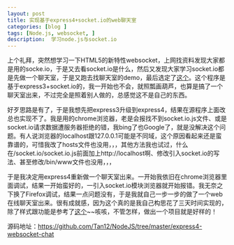 ```yaml
---
layout: post
title: 实现基于express4+socket.io的web聊天室
categories: [blog ]
tags: [Node.js, websocket, ]
description:  学习node.js与socket.io
---
```


上个礼拜，突然想学习一下HTML5的新特性websocket，上网找资料发现大家都是用的socke.io，于是又去看socket.io是什么，然后又发现大家学习socket.io都是先做一个聊天室，于是又跑去找聊天室的demo，最后选定了[这个](http://blog.fens.me/nodejs-socketio-chat/)。这个程序是基于express3+socket.io的，我一开始也不会，就照瓢画葫芦，也算是搞了一个聊天室出来，不过完全是照着别人做的，总感觉这不是自己的东西。

好歹思路是有了，于是我想先把express3升级到express4，结果在源程序上面改总也实现不了。我是用的chrome浏览器，老是会报找不到socket.io.js文件、或是socket.io请求数据遭服务器拒绝的错，我bing了也Google了，就是没解决这个问题。有人说浏览器的localhost跟127.0.0.1可能是不同域，这个原因看起来还是蛮靠谱的，可惜我改了hosts文件也没用，，，其他方法我也试过，什么在/socket.io/socket.io.js前面加上http://localhost啊、修改引入socket.io的写法、甚至修改/bin/www文件也没用，，，

于是我决定用express4重新做一个聊天室出来。一开始我依旧在chrome浏览器里面调试，结果一开始蛮好的，一引入socket.io模块浏览器就开始报错。我无奈之下换了Firefox调试，结果一点问题没有，于是我就自己一步一步的做了一个web在线聊天室出来。很有成就感，因为这个真的是我自己构思花了三天时间实现的，除了样式跟功能是参考了[这个](http://www.plhwin.com/2014/05/28/nodejs-socketio/)~~咳咳，不管怎样，做出一个项目就是好样的！

源码地址：<https://github.com/Tan12/NodeJS/tree/master/express4-websocket-chat>

